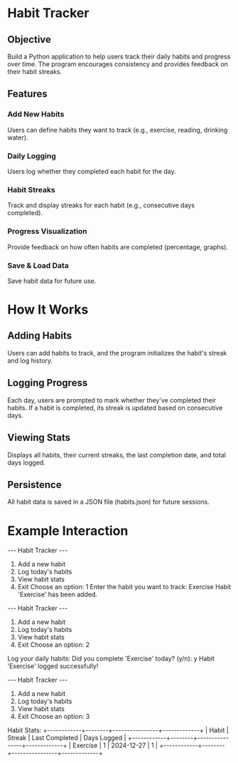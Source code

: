 # Habit Tracker
## Objective
Build a Python application to help users track their daily habits and progress over time. The program encourages consistency and provides feedback on their habit streaks.

## Features
### Add New Habits
Users can define habits they want to track (e.g., exercise, reading, drinking water).

### Daily Logging
Users log whether they completed each habit for the day.

### Habit Streaks
Track and display streaks for each habit (e.g., consecutive days completed).

### Progress Visualization
Provide feedback on how often habits are completed (percentage, graphs).

### Save & Load Data
Save habit data for future use.


# How It Works
## Adding Habits
Users can add habits to track, and the program initializes the habit's streak and log history.

## Logging Progress
Each day, users are prompted to mark whether they've completed their habits.
If a habit is completed, its streak is updated based on consecutive days.

## Viewing Stats
Displays all habits, their current streaks, the last completion date, and total days logged.

## Persistence
All habit data is saved in a JSON file (habits.json) for future sessions.


# Example Interaction
--- Habit Tracker ---
1. Add a new habit
2. Log today's habits
3. View habit stats
4. Exit
Choose an option: 1
Enter the habit you want to track: Exercise
Habit 'Exercise' has been added.

--- Habit Tracker ---
1. Add a new habit
2. Log today's habits
3. View habit stats
4. Exit
Choose an option: 2

Log your daily habits:
Did you complete 'Exercise' today? (y/n): y
Habit 'Exercise' logged successfully!

--- Habit Tracker ---
1. Add a new habit
2. Log today's habits
3. View habit stats
4. Exit
Choose an option: 3

Habit Stats:
+------------+--------+----------------+-------------+
| Habit      | Streak | Last Completed | Days Logged |
+------------+--------+----------------+-------------+
| Exercise   | 1      | 2024-12-27     | 1           |
+------------+--------+----------------+-------------+
